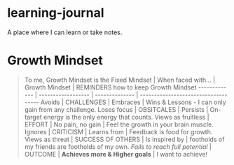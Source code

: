# learning-journal
A place where I can learn or take notes.
# **Growth Mindset**
> To me, Growth Mindset is the 
Fixed Mindset | When faced with... | Growth Mindset | REMINDERS how to keep Growth Mindset
------------- | ------------------ | -------------- | ------------------------------------
Avoids | CHALLENGES | Embraces | Wins & Lessons - I can only gain from any challenge.
Loses focus | OBSITCALES | Persists | On-target energy is the only energy that counts.
Views as fruitless | EFFORT | No pain, no gain | Feel the growth in your brain muscle.
Ignores | CRITICISM | Learns from | Feedback is food for growth.
Views as threat | SUCCESS OF OTHERS | Is inspired by | footholds of my friends are footholds of my own.
*Fails to reach full potential* | OUTCOME | **Achieves more & Higher goals** | I want to achieve!

